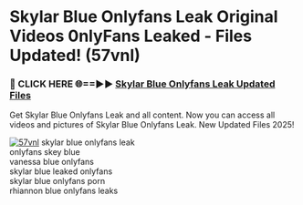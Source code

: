 # Skylar Blue Onlyfans Leak Original Videos 0nlyFans Leaked - Files Updated! (57vnl)

<h3>🔴 CLICK HERE 🌐==►► <a href="https://tinyurl.com/4seja8ks" rel="nofollow">Skylar Blue Onlyfans Leak Updated Files</a></h3>

Get Skylar Blue Onlyfans Leak and all content. Now you can access all videos and pictures of Skylar Blue Onlyfans Leak. New Updated Files 2025!

[![57vnl](https://i.imgur.com/EWjZXRe.gif)](https://tinyurl.com/4seja8ks)
skylar blue onlyfans leak<br>
onlyfans skey blue<br>
vanessa blue onlyfans<br>
skylar blue leaked onlyfans<br>
skylar blue onlyfans porn<br>
rhiannon blue onlyfans leaks